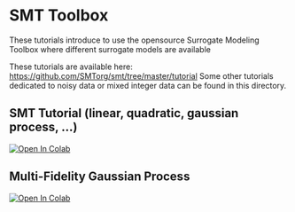 # SMT Toolbox

These tutorials introduce to use the opensource Surrogate Modeling Toolbox where different surrogate models are available

These tutorials are available here: https://github.com/SMTorg/smt/tree/master/tutorial
Some other tutorials dedicated to noisy data or mixed integer data can be found in this directory.

## SMT Tutorial (linear, quadratic, gaussian process, ...)

[![Open In Colab](https://colab.research.google.com/assets/colab-badge.svg)](https://colab.research.google.com/github/dbetteb/early-ML/blob/master/09_SMT_NOTEBOOK/SMT_Tutorial.ipynb)

## Multi-Fidelity Gaussian Process 

[![Open In Colab](https://colab.research.google.com/assets/colab-badge.svg)](https://colab.research.google.com/github/dbetteb/early-ML/blob/master/09_SMT_NOTEBOOK/SMT_MFK_tutorial.ipynb)
